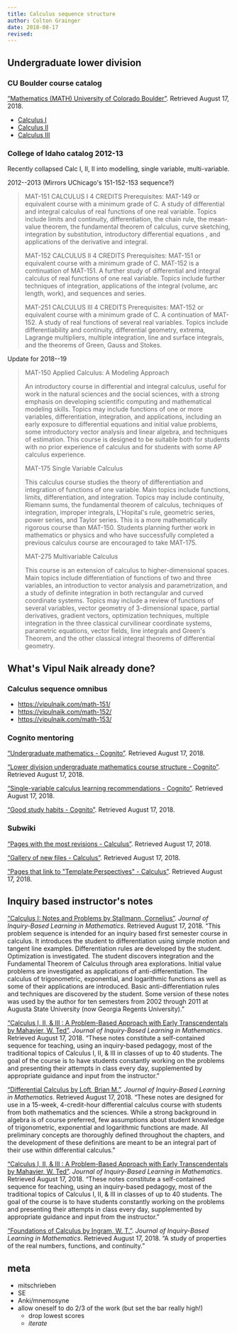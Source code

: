 ```yaml
---
title: Calculus sequence structure
author: Colton Grainger
date: 2018-08-17
revised:
---
```


## Undergraduate lower division

### CU Boulder course catalog

[“Mathematics (MATH) University of Colorado Boulder”](https://catalog.colorado.edu/courses-a-z/math/). Retrieved August 17, 2018.

- [Calculus I](https://math.colorado.edu/math1300/)
- [Calculus II](https://math.colorado.edu/math2300/)
- [Calculus III](https://math.colorado.edu/math2400/)

### College of Idaho catalog 2012-13

Recently collapsed Calc I, II, II into modelling, single variable, multi-variable.

2012--2013 (Mirrors UChicago's 151-152-153 sequence?)

> MAT-151   CALCULUS I 
> 4 CREDITS 
> Prerequisites: MAT-149 or equivalent course with 
> a minimum grade of C. 
> A study of differential and integral calculus of real 
> functions of one real variable. Topics include limits 
> and continuity, differentiation, the chain rule, the 
> mean-value theorem, the fundamental theorem of 
> calculus, curve sketching, integration by 
> substitution, introductory differential equations , and 
> applications of the derivative and integral. 
> 
> MAT-152   CALCULUS II
> 4 CREDITS
> Prerequisites: MAT-151 or equivalent course with
> a minimum grade of C.
> MAT-152 is a continuation of MAT-151. A further
> study of differential and integral calculus of real
> functions of one real variable. Topics include further
> techniques of integration, applications of the
> integral (volume, arc length, work), and sequences
> and series.
> 
> MAT-251   CALCULUS III
> 4 CREDITS
> Prerequisites: MAT-152 or equivalent course with
> a minimum grade of C.
> A continuation of MAT-152. A study of real
> functions of several real variables. Topics include
> differentiability and continuity, differential geometry,
> extrema, Lagrange multipliers, multiple integration,
> line and surface integrals, and the theorems of
> Green, Gauss and Stokes.

Update for 2018--19

> MAT-150 Applied Calculus: A Modeling Approach
> 
> An introductory course in differential and integral calculus, useful for work in the natural sciences and the social sciences, with a strong emphasis on developing scientific computing and mathematical modeling skills. Topics may include functions of one or more variables, differentiation, integration, and applications, including an early exposure to differential equations and initial value problems, some introductory vector analysis and linear algebra, and techniques of estimation. This course is designed to be suitable both for students with no prior experience of calculus and for students with some AP calculus experience. 
> 
> MAT-175 Single Variable Calculus
> 
> This calculus course studies the theory of differentiation and integration of functions of one variable. Main topics include functions, limits, differentiation, and integration. Topics may include continuity, Riemann sums, the fundamental theorem of calculus, techniques of integration, improper integrals, L'Hopital's rule, geometric series, power series, and Taylor series. This is a more mathematically rigorous course than MAT-150. Students planning further work in mathematics or physics and who have successfully completed a previous calculus course are encouraged to take MAT-175.
> 
> MAT-275 Multivariable Calculus
> 
> This course is an extension of calculus to higher-dimensional spaces. Main topics include differentiation of functions of two and three variables, an introduction to vector analysis and parametrization, and a study of definite integration in both rectangular and curved coordinate systems. Topics may include a review of functions of several variables, vector geometry of 3-dimensional space, partial derivatives, gradient vectors, optimization techniques, multiple integration in the three classical curvilinear coordinate systems, parametric equations, vector fields, line integrals and Green's Theorem, and the other classical integral theorems of differential geometry.

## What's Vipul Naik already done?

### Calculus sequence omnibus

- https://vipulnaik.com/math-151/
- https://vipulnaik.com/math-152/
- https://vipulnaik.com/math-153/

### Cognito mentoring

[“Undergraduate mathematics - Cognito”](https://info.cognitomentoring.org/wiki/Undergraduate_mathematics). Retrieved August 17, 2018.

[“Lower division undergraduate mathematics course structure - Cognito”](https://info.cognitomentoring.org/wiki/Lower_division_undergraduate_mathematics_course_structure). Retrieved August 17, 2018.

[“Single-variable calculus learning recommendations - Cognito”](https://info.cognitomentoring.org/wiki/Single-variable_calculus_learning_recommendations). Retrieved August 17, 2018.

[“Good study habits - Cognito”](https://info.cognitomentoring.org/wiki/Good_study_habits). Retrieved August 17, 2018.

### Subwiki

[“Pages with the most revisions - Calculus”](https://calculus.subwiki.org/wiki/Special:MostRevisions). Retrieved August 17, 2018.

[“Gallery of new files - Calculus”](https://calculus.subwiki.org/wiki/Special:NewFiles). Retrieved August 17, 2018.

[“Pages that link to "Template:Perspectives" - Calculus”](https://calculus.subwiki.org/wiki/Special:WhatLinksHere/Template:Perspectives). Retrieved August 17, 2018.

## Inquiry based instructor's notes

[“Calculus I: Notes and Problems by Stallmann, Cornelius”](http://jiblm.org//downloads/dlitem.php?id=103&category=jiblmjournal). *Journal of Inquiry-Based Learning in Mathematics*. Retrieved August 17, 2018. “This problem sequence is intended for an inquiry based first semester course in calculus. It introduces the student to differentiation using simple motion and tangent line examples. Differentiation rules are developed by the student. Optimization is investigated. The student discovers integration and the Fundamental Theorem of Calculus through area explorations. Initial value problems are investigated as applications of anti-differentiation. The calculus of trigonometric, exponential, and logarithmic functions as well as some of their applications are introduced. Basic anti-differentiation rules and techniques are discovered by the student. Some version of these notes was used by the author for ten semesters from 2002 through 2011 at Augusta State University (now Georgia Regents University).”

[“Calculus I, II, & III : A Problem-Based Approach with Early Transcendentals by Mahavier, W. Ted”](http://jiblm.org//downloads/dlitem.php?id=100&category=jiblmjournal). *Journal of Inquiry-Based Learning in Mathematics*. Retrieved August 17, 2018. “These notes constitute a self-contained sequence for teaching, using an inquiry-based pedagogy, most of the traditional topics of Calculus I, II, & III in classes of up to 40 students. The goal of the course is to have students constantly working on the problems and presenting their attempts in class every day, supplemented by appropriate guidance and input from the instructor.”

[“Differential Calculus by Loft, Brian M.”](http://jiblm.org//downloads/dlitem.php?id=92&category=jiblmjournal). *Journal of Inquiry-Based Learning in Mathematics*. Retrieved August 17, 2018. “These notes are designed for use in a 15-week, 4-credit-hour differential calculus course with students from both mathematics and the sciences. While a strong background in algebra is of course preferred, few assumptions about student knowledge of trigonometric, exponential and logarithmic functions are made. All preliminary concepts are thoroughly defined throughout the chapters, and the development of these definitions are meant to be an integral part of their use within differential calculus.”

[“Calculus I, II, & III : A Problem-Based Approach with Early Transcendentals by Mahavier, W. Ted”](http://www.jiblm.org/downloads/dlitem.php?id=100&category=jiblmjournal). *Journal of Inquiry-Based Learning in Mathematics*. Retrieved August 17, 2018. “These notes constitute a self-contained sequence for teaching, using an inquiry-based pedagogy, most of the traditional topics of Calculus I, II, & III in classes of up to 40 students. The goal of the course is to have students constantly working on the problems and presenting their attempts in class every day, supplemented by appropriate guidance and input from the instructor.”

[“Foundations of Calculus by Ingram, W. T.”](http://jiblm.org//downloads/dlitem.php?id=64&category=jiblmjournal). *Journal of Inquiry-Based Learning in Mathematics*. Retrieved August 17, 2018. “A study of properties of the real numbers, functions, and continuity.”

## meta

- mitschrieben
- SE
- Anki/mnemosyne
- allow oneself to do 2/3 of the work (but set the bar really high!)
    - drop lowest scores
    - *iterate*
